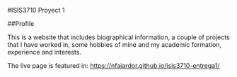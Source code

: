 #ISIS3710 Proyect 1

##Profile

This is a website that includes biographical information, a couple of projects that I have worked in, some hobbies of mine and my academic formation, experience and interests.

The live page is featured in: https://nfajardor.github.io/isis3710-entrega1/
